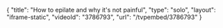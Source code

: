 {
    "title": "How to epilate and why it's not painful",
    "type": "solo",
    "layout": "iframe-static",
    "videoId": "3786793",
    "url": "\/tvpembed\/3786793"
}